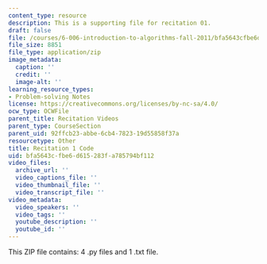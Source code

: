 ```yaml
---
content_type: resource
description: This is a supporting file for recitation 01.
draft: false
file: /courses/6-006-introduction-to-algorithms-fall-2011/bfa5643cfbe6d615283fa785794bf112_rec01_code.zip
file_size: 8851
file_type: application/zip
image_metadata:
  caption: ''
  credit: ''
  image-alt: ''
learning_resource_types:
- Problem-solving Notes
license: https://creativecommons.org/licenses/by-nc-sa/4.0/
ocw_type: OCWFile
parent_title: Recitation Videos
parent_type: CourseSection
parent_uid: 92ffcb23-abbe-6cb4-7823-19d55858f37a
resourcetype: Other
title: Recitation 1 Code
uid: bfa5643c-fbe6-d615-283f-a785794bf112
video_files:
  archive_url: ''
  video_captions_file: ''
  video_thumbnail_file: ''
  video_transcript_file: ''
video_metadata:
  video_speakers: ''
  video_tags: ''
  youtube_description: ''
  youtube_id: ''
---
```

This ZIP file contains: 4 .py files and 1 .txt file.